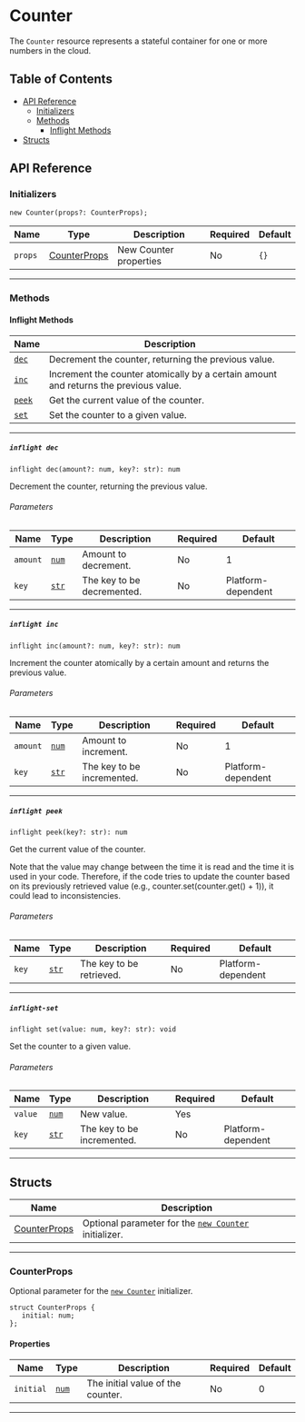 # Counter

The `Counter` resource represents a stateful container for one or more numbers in the cloud.

## Table of Contents

<!-- markdownlint-disable MD007 -->
- [API Reference](#api-reference)
    - [Initializers](#initializers)
    - [Methods](#methods)
        - [Inflight Methods](#inflight-methods)
- [Structs](#structs)
<!-- markdownlint-enable MD007 -->

## API Reference <a id="api-reference"></a>

### Initializers <a id="initializers"></a>

```wing
new Counter(props?: CounterProps);
```

| **Name** | **Type** | **Description** | **Required** | **Default** |
| --- | --- | --- | --- | --- |
| `props` | [CounterProps](#CounterProps-) | New Counter properties | No | `{}` |

---

### Methods <a id="methods"></a>

#### Inflight Methods <a id="inflight-methods"></a>

| **Name** | **Description** |
| --- | --- |
| [`dec`](#inflight-dec)   | Decrement the counter, returning the previous value. |
| [`inc`](#inflight-inc)   | Increment the counter atomically by a certain amount and returns the previous value. |
| [`peek`](#inflight-peek) | Get the current value of the counter. |
| [`set`](#inflight-set)   | Set the counter to a given value. |

---

##### `inflight dec` <a id="inflight-dec"></a>

```wing
inflight dec(amount?: num, key?: str): num
```

Decrement the counter, returning the previous value.

###### Parameters <a id="Counter.dec.parameters"></a>

| **Name** | **Type** | **Description** | **Required** | **Default** |
| -------- | -------- | --------------- | ------------ | ----------- |
| `amount` | [`num`](../spec.md#standard-types) | Amount to decrement. | No | 1 |
| `key`    | [`str`](../spec.md#standard-types) | The key to be decremented. | No | Platform-dependent |

---

##### `inflight inc` <a id="inflight-inc"></a>

```wing
inflight inc(amount?: num, key?: str): num
```

Increment the counter atomically by a certain amount and returns the previous value.

###### Parameters <a id="Counter.inc.parameters"></a>

| **Name** | **Type** | **Description** | **Required** | **Default** |
| -------- | -------- | --------------- | ------------ | ----------- |
| `amount` | [`num`](../spec.md#standard-types) | Amount to increment. | No | 1 |
| `key`    | [`str`](../spec.md#standard-types) | The key to be incremented. | No | Platform-dependent |

---

##### `inflight peek` <a name="inflight-peek"></a>

```wing
inflight peek(key?: str): num
```

Get the current value of the counter.

Note that the value may change between the time it is read and the time it is used in your code. Therefore, if the code tries to update the counter based on its previously retrieved value (e.g., counter.set(counter.get() + 1)), it could lead to inconsistencies.

###### Parameters <a id="Counter.peek.parameters"></a>

| **Name** | **Type** | **Description** | **Required** | **Default** |
| -------- | -------- | --------------- | ------------ | ----------- |
| `key`    | [`str`](../spec.md#standard-types) | The key to be retrieved. | No | Platform-dependent |

---

##### `inflight-set` <a id="inflight-set"></a>

```wing
inflight set(value: num, key?: str): void
```

Set the counter to a given value.

###### Parameters <a id="Counter.set.parameters"></a>

| **Name** | **Type** | **Description** | **Required** | **Default** |
| -------- | -------- | --------------- | ------------ | ----------- |
| `value` | [`num`](../spec.md#standard-types) | New value. | Yes |  |
| `key`    | [`str`](../spec.md#standard-types) | The key to be incremented. | No | Platform-dependent |

---

## Structs <a id="structs"></a>

| **Name** | **Description** |
| -------- | --------------- |
| [CounterProps](#CounterProps-) | Optional parameter for the  [`new Counter`](#initializers) initializer. |

---

### CounterProps <a id="CounterProps-" id="@winglang/sdk.cloud.CounterProps"></a>

Optional parameter for the  [`new Counter`](#initializers) initializer.

```wing
struct CounterProps {
   initial: num; 
};
```

#### Properties <a id="CounterProps.Properties"></a>

| **Name** | **Type** | **Description** | **Required** | **Default** |
| --- | --- | --- | --- | --- |
| `initial` | [`num`](../spec.md#standard-types) | The initial value of the counter. | No | 0 |

---
